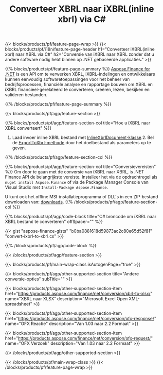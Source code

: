 ﻿---
title: Converteer XBRL naar iXBRL(inline xbrl) via C#
description: Voorbeeldcode voor conversie van iXBRL naar XBRL C#. Gebruik API voorbeeldcode voor batch iXBRL-bestanden naar XBRL-conversie binnen op .NET gebaseerde applicaties. 
url: /nl/net/conversion/ixbrl-to-xbrl/
family: finance
platformtag: net
feature: convert
informat: XBRL
outformat: iXBRL
otherformats: XLSX
---
{{< blocks/products/pf/feature-page-wrap >}}
{{< blocks/products/pf/i18n/feature-page-header h1="Converteer iXBRL(inline xbrl) naar XBRL via C#" h2="Conversie van iXBRL naar XBRL zonder dat u andere software nodig hebt binnen op .NET gebaseerde applicaties." >}}

{{% blocks/products/pf/feature-page-summary %}}
[Aspose.Finance for .NET](https://products.aspose.com/finance/net/) is een API om te verwerken XBRL, iXBRL-indelingen en ontwikkelaars kunnen eenvoudig softwaretoepassingen voor het beheer van bedrijfsprocessen, financiële analyse en rapportage bouwen om XBRL en iXBRL financieel-gerelateerd te converteren, creëren, lezen, bekijken en valideren bestanden. 

{{% /blocks/products/pf/feature-page-summary %}}

{{< blocks/products/pf/agp/feature-section >}}

{{% blocks/products/pf/agp/feature-section-col title="Hoe u iXBRL naar XBRL converteert" %}}
1. Laad invoer inline XBRL bestand met [InlineXbrlDocument-klasse](https://apireference.aspose.com/finance/net/aspose.finance.xbrl.inline/inlinexbrldocument).2. Bel de [ExportToXbrl-methode](https://apireference.aspose.com/finance/net/aspose.finance.xbrl.inline.inlinexbrldocument/exporttoxbrl/methods/2) door het doelbestand als parameters op te geven.

{{% /blocks/products/pf/agp/feature-section-col %}}

{{% blocks/products/pf/agp/feature-section-col title="Conversievereisten" %}}
Om door te gaan met de conversie van iXBRL naar XBRL, is .NET Finance API de belangrijkste vereiste. Installeer het via de opdrachtregel als ```nuget install Aspose.Finance``` of via de Package Manager Console van Visual Studio met ```Install-Package Aspose.Finance```.

U kunt ook het offline MSI-installatieprogramma of DLL's in een ZIP-bestand downloaden van: [downloads](https://downloads.aspose.com/finance/net).
{{% /blocks/products/pf/agp/feature-section-col %}}

{{% blocks/products/pf/agp/code-block title="C# broncode om iXBRL naar XBRL bestand te converteren" offSpacer="" %}}

{{< gist "aspose-finance-gists" "b0ba0881618d59873ac2c80e65d52f81" "convert-ixbrl-to-xbrl.cs" >}}

{{% /blocks/products/pf/agp/code-block %}}

{{< /blocks/products/pf/agp/feature-section >}}

{{< blocks/products/pf/main-wrap-class isAutogenPage="true" >}}

{{< blocks/products/pf/agp/other-supported-section title="Andere conversie-opties" subTitle="" >}}

{{< blocks/products/pf/agp/other-supported-section-item href="https://products.aspose.com/finance/net/conversion/xbrl-to-xlsx/" name="XBRL naar XLSX" description="Microsoft Excel Open XML-spreadsheet" >}}

{{< blocks/products/pf/agp/other-supported-section-item href="https://products.aspose.com/finance/net/conversion/ofx-response/" name="OFX Reactie" description="Van 1.03 naar 2.2 Formaat" >}}

{{< blocks/products/pf/agp/other-supported-section-item href="https://products.aspose.com/finance/net/conversion/ofx-request/" name="OFX Verzoek" description="Van 1.03 naar 2.2 Formaat" >}}

{{< /blocks/products/pf/agp/other-supported-section >}}

{{< /blocks/products/pf/main-wrap-class >}}
{{< /blocks/products/pf/feature-page-wrap >}}